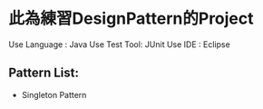此為練習DesignPattern的Project
===

Use Language : Java
Use Test Tool: JUnit
Use IDE : Eclipse

Pattern List:
---

- Singleton Pattern
